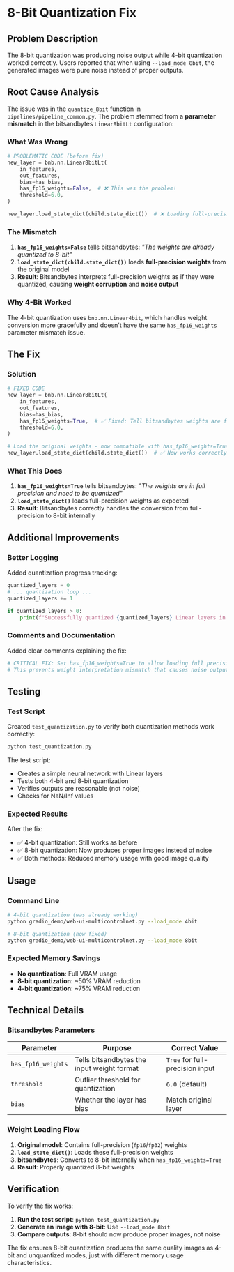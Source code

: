 # 8-Bit Quantization Fix

## Problem Description

The 8-bit quantization was producing noise output while 4-bit quantization worked correctly. Users reported that when using `--load_mode 8bit`, the generated images were pure noise instead of proper outputs.

## Root Cause Analysis

The issue was in the `quantize_8bit` function in `pipelines/pipeline_common.py`. The problem stemmed from a **parameter mismatch** in the bitsandbytes `Linear8bitLt` configuration:

### What Was Wrong

```python
# PROBLEMATIC CODE (before fix)
new_layer = bnb.nn.Linear8bitLt(
    in_features,
    out_features,
    bias=has_bias,
    has_fp16_weights=False,  # ❌ This was the problem!
    threshold=6.0,
)

new_layer.load_state_dict(child.state_dict())  # ❌ Loading full-precision weights
```

### The Mismatch

1. **`has_fp16_weights=False`** tells bitsandbytes: *"The weights are already quantized to 8-bit"*
2. **`load_state_dict(child.state_dict())`** loads **full-precision weights** from the original model
3. **Result**: Bitsandbytes interprets full-precision weights as if they were quantized, causing **weight corruption** and **noise output**

### Why 4-Bit Worked

The 4-bit quantization uses `bnb.nn.Linear4bit`, which handles weight conversion more gracefully and doesn't have the same `has_fp16_weights` parameter mismatch issue.

## The Fix

### Solution

```python
# FIXED CODE
new_layer = bnb.nn.Linear8bitLt(
    in_features,
    out_features,
    bias=has_bias,
    has_fp16_weights=True,  # ✅ Fixed: Tell bitsandbytes weights are full-precision
    threshold=6.0,
)

# Load the original weights - now compatible with has_fp16_weights=True
new_layer.load_state_dict(child.state_dict())  # ✅ Now works correctly
```

### What This Does

1. **`has_fp16_weights=True`** tells bitsandbytes: *"The weights are in full precision and need to be quantized"*
2. **`load_state_dict()`** loads full-precision weights as expected
3. **Result**: Bitsandbytes correctly handles the conversion from full-precision to 8-bit internally

## Additional Improvements

### Better Logging

Added quantization progress tracking:

```python
quantized_layers = 0
# ... quantization loop ...
quantized_layers += 1

if quantized_layers > 0:
    print(f"Successfully quantized {quantized_layers} Linear layers in {type(module).__name__} to 8-bit")
```

### Comments and Documentation

Added clear comments explaining the fix:

```python
# CRITICAL FIX: Set has_fp16_weights=True to allow loading full precision weights
# This prevents weight interpretation mismatch that causes noise output
```

## Testing

### Test Script

Created `test_quantization.py` to verify both quantization methods work correctly:

```bash
python test_quantization.py
```

The test script:
- Creates a simple neural network with Linear layers
- Tests both 4-bit and 8-bit quantization
- Verifies outputs are reasonable (not noise)
- Checks for NaN/Inf values

### Expected Results

After the fix:
- ✅ 4-bit quantization: Still works as before
- ✅ 8-bit quantization: Now produces proper images instead of noise
- ✅ Both methods: Reduced memory usage with good image quality

## Usage

### Command Line

```bash
# 4-bit quantization (was already working)
python gradio_demo/web-ui-multicontrolnet.py --load_mode 4bit

# 8-bit quantization (now fixed)
python gradio_demo/web-ui-multicontrolnet.py --load_mode 8bit
```

### Expected Memory Savings

- **No quantization**: Full VRAM usage
- **8-bit quantization**: ~50% VRAM reduction
- **4-bit quantization**: ~75% VRAM reduction

## Technical Details

### Bitsandbytes Parameters

| Parameter | Purpose | Correct Value |
|-----------|---------|---------------|
| `has_fp16_weights` | Tells bitsandbytes the input weight format | `True` for full-precision input |
| `threshold` | Outlier threshold for quantization | `6.0` (default) |
| `bias` | Whether the layer has bias | Match original layer |

### Weight Loading Flow

1. **Original model**: Contains full-precision (`fp16`/`fp32`) weights
2. **`load_state_dict()`**: Loads these full-precision weights
3. **bitsandbytes**: Converts to 8-bit internally when `has_fp16_weights=True`
4. **Result**: Properly quantized 8-bit weights

## Verification

To verify the fix works:

1. **Run the test script**: `python test_quantization.py`
2. **Generate an image with 8-bit**: Use `--load_mode 8bit`
3. **Compare outputs**: 8-bit should now produce proper images, not noise

The fix ensures 8-bit quantization produces the same quality images as 4-bit and unquantized modes, just with different memory usage characteristics. 
